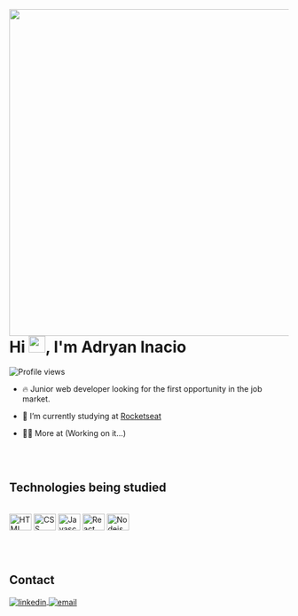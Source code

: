 <img align="right" height="590em" src="https://raw.githubusercontent.com/gist/Adryan-Inacio/a07f96efcf52a6fe7454ba9eb54686ea/raw/e17d7b57413f0cc111acd6abdb0f7a3774d5ff9c/githubcard.svg"/>
<h1 align="left">Hi <img src="https://raw.githubusercontent.com/kaueMarques/kaueMarques/master/hi.gif" height="30px">, I'm Adryan Inacio</h1>
<p align="left"> <img src="https://komarev.com/ghpvc/?username=adryan-inacio&color=yellow" alt="Profile views" /> </p>

- 🔥 Junior web developer looking for the first opportunity in the job market.

- 🔭 I’m currently studying at [Rocketseat](https://github.com/Rocketseat)

- 👨‍💻 More at (Working on it...) <!-- [nome do site aqui](link do site aqui) -->

<br><br>

## Technologies being studied
<p style="display: inline_block"><br>
  <img align="center" alt="HTML" height="30" width="40" src="https://cdn.jsdelivr.net/gh/devicons/devicon/icons/html5/html5-original.svg">
  <img align="center" alt="CSS" height="30" width="40" src="https://cdn.jsdelivr.net/gh/devicons/devicon/icons/css3/css3-original.svg">
  <img align="center" alt="Javascript" height="30" width="40" src="https://cdn.jsdelivr.net/gh/devicons/devicon/icons/javascript/javascript-original.svg">
  <img align="center" alt="React" height="30" width="40" src="https://cdn.jsdelivr.net/gh/devicons/devicon/icons/react/react-original-wordmark.svg">
  <img align="center" alt="Nodejs" height="30" width="40" src="https://cdn.jsdelivr.net/gh/devicons/devicon/icons/nodejs/nodejs-original.svg" />
</p>

<br><br>

## Contact

<p>
  <a href="https://www.linkedin.com/in/adryan-inacio-5b2168228/" target="_blank">
  <img align="center" src="https://img.shields.io/badge/-adryan_inacio-05122A?style=flat&logo=linkedin" alt="linkedin"/>
</a>
  <a href="mailto:adryaninacio@outlook.com" target="_blank">
  <img align="center" src="https://img.shields.io/badge/-adryan_inacio-05122A?style=flat&logo=gmail" alt="email"/>
</a>


<!--### Hi there 👋


**Adryan-Inacio/Adryan-Inacio** is a ✨ _special_ ✨ repository because its `README.md` (this file) appears on your GitHub profile.

Here are some ideas to get you started:

- 🔭 I’m currently working on ...
- 🌱 I’m currently learning ...
- 👯 I’m looking to collaborate on ...
- 🤔 I’m looking for help with ...
- 💬 Ask me about ...
- 📫 How to reach me: ...
- 😄 Pronouns: ...
- ⚡ Fun fact: ...
-->
